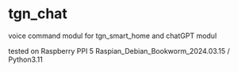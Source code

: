 # tgn_chat
voice command modul for tgn_smart_home and chatGPT modul

tested on Raspberry PPI 5 Raspian_Debian_Bookworm_2024.03.15 / Python3.11
